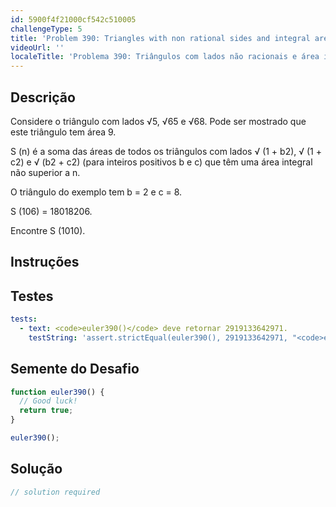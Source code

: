 ```yaml
---
id: 5900f4f21000cf542c510005
challengeType: 5
title: 'Problem 390: Triangles with non rational sides and integral area'
videoUrl: ''
localeTitle: 'Problema 390: Triângulos com lados não racionais e área integral'
---
```


## Descrição
<section id="description"> Considere o triângulo com lados √5, √65 e √68. Pode ser mostrado que este triângulo tem área 9. <p> S (n) é a soma das áreas de todos os triângulos com lados √ (1 + b2), √ (1 + c2) e √ (b2 + c2) (para inteiros positivos b e c) que têm uma área integral não superior a n. </p><p> O triângulo do exemplo tem b = 2 e c = 8. </p><p> S (106) = 18018206. </p><p> Encontre S (1010). </p></section>

## Instruções
<section id="instructions">
</section>

## Testes
<section id='tests'>

```yml
tests:
  - text: <code>euler390()</code> deve retornar 2919133642971.
    testString: 'assert.strictEqual(euler390(), 2919133642971, "<code>euler390()</code> should return 2919133642971.");'

```

</section>

## Semente do Desafio
<section id='challengeSeed'>

<div id='js-seed'>

```js
function euler390() {
  // Good luck!
  return true;
}

euler390();

```

</div>



</section>

## Solução
<section id='solution'>

```js
// solution required
```
</section>
